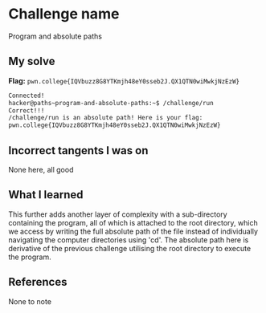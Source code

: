 # Challenge name
Program and absolute paths

## My solve
**Flag:** `pwn.college{IQVbuzz8G8YTKmjh48eY0sseb2J.QX1QTN0wiMwkjNzEzW}`

```bash
Connected!
hacker@paths~program-and-absolute-paths:~$ /challenge/run
Correct!!!
/challenge/run is an absolute path! Here is your flag:
pwn.college{IQVbuzz8G8YTKmjh48eY0sseb2J.QX1QTN0wiMwkjNzEzW}
```

## Incorrect tangents I was on
None here, all good

## What I learned
This further adds another layer of complexity with a sub-directory containing the program, all of which is attached to the root directory, which we access by writing the full absolute path of the file instead of individually navigating the computer directories using 'cd'. The absolute path here is derivative of the previous challenge utilising the root directory to execute the program. 

## References
None to note
